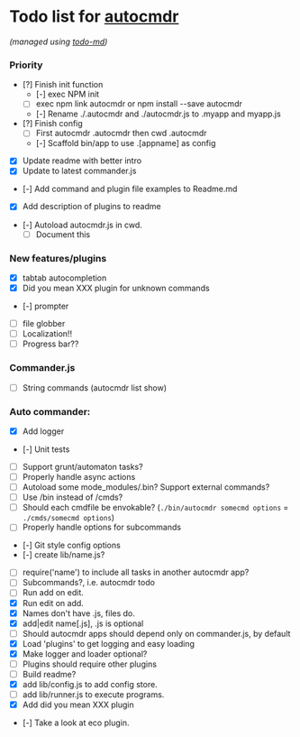 # Todo list for [autocmdr](https://github.com/Hypercubed/autocmdr)

_(managed using [todo-md](https://github.com/Hypercubed/todo-md))_

### Priority
- [?] Finish init function
	- [-] exec NPM init
	- [ ] exec npm link autocmdr or npm install --save autocmdr
	- [-] Rename ./.autocmdr and ./autocmdr.js to .myapp and myapp.js	
- [?] Finish config
	- [ ] First autocmdr .autocmdr then cwd .autocmdr
	- [-] Scaffold bin/app to use .[appname] as config
- [x] Update readme with better intro
- [x] Update to latest commander.js
- [-] Add command and plugin file examples to Readme.md
- [x] Add description of plugins to readme
- [-] Autoload autocmdr.js in cwd.
	- [ ] Document this

### New features/plugins
- [x] tabtab autocompletion
- [x] Did you mean XXX plugin for unknown commands
- [-] prompter
- [ ] file globber
- [ ] Localization!!
- [ ] Progress bar??

### Commander.js

- [ ] String commands (autocmdr list show)

### Auto commander:

- [x] Add logger
- [-] Unit tests
- [ ] Support grunt/automaton tasks?
- [ ] Properly handle async actions
- [ ] Autoload some mode_modules/.bin? Support external commands?
- [ ] Use /bin instead of /cmds?
- [ ] Should each cmdfile be envokable?  (`./bin/autocmdr somecmd options` = `./cmds/somecmd options`)
- [ ] Properly handle options for subcommands
- [-] Git style config options
- [-] create lib/name.js?
- [ ] require('name') to include all tasks in another autocmdr app?
- [ ] Subcommands?, i.e. autocmdr todo <cmd>
- [ ] Run add on edit.
- [x] Run edit on add.
- [x] Names don't have .js, files do.
- [x] add|edit name[.js], .js is optional
- [ ] Should autocmdr apps should depend only on commander.js, by default
- [x] Load 'plugins' to get logging and easy loading
- [x] Make logger and loader optional?
- [ ] Plugins should require other plugins
- [ ] Build readme?
- [x] add lib/config.js to add config store.
- [ ] add lib/runner.js to execute programs.
- [x] Add did you mean XXX plugin
- [-] Take a look at eco plugin.